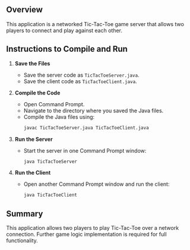 ## Overview
This application is a networked Tic-Tac-Toe game server that allows two players to connect and play against each other.

## Instructions to Compile and Run

1. **Save the Files**
   - Save the server code as `TicTacToeServer.java`.
   - Save the client code as `TicTacToeClient.java`.

2. **Compile the Code**
   - Open Command Prompt.
   - Navigate to the directory where you saved the Java files.
   - Compile the Java files using:
     ```cmd
     javac TicTacToeServer.java TicTacToeClient.java
     ```

3. **Run the Server**
   - Start the server in one Command Prompt window:
     ```cmd
     java TicTacToeServer
     ```

4. **Run the Client**
   - Open another Command Prompt window and run the client:
     ```cmd
     java TicTacToeClient
     ```

## Summary
This application allows two players to play Tic-Tac-Toe over a network connection. Further game logic implementation is required for full functionality.
